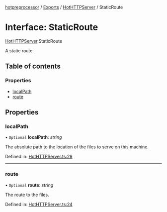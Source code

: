 [hotpreprocessor](../README.md) / [Exports](../modules.md) / [HotHTTPServer](../modules/hothttpserver.md) / StaticRoute

# Interface: StaticRoute

[HotHTTPServer](../modules/hothttpserver.md).StaticRoute

A static route.

## Table of contents

### Properties

- [localPath](hothttpserver.staticroute.md#localpath)
- [route](hothttpserver.staticroute.md#route)

## Properties

### localPath

• `Optional` **localPath**: *string*

The absolute path to the location of the files to
serve on this machine.

Defined in: [HotHTTPServer.ts:29](https://github.com/OurFreeLight/HotPreprocessor/blob/ff92735/src/HotHTTPServer.ts#L29)

___

### route

• `Optional` **route**: *string*

The route to the files.

Defined in: [HotHTTPServer.ts:24](https://github.com/OurFreeLight/HotPreprocessor/blob/ff92735/src/HotHTTPServer.ts#L24)
